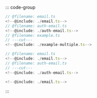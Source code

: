 ::: code-group

```typescript twoslash [Example]
// @filename: email.ts
<!--@include: ./email.ts-->
// @filename: auth-email.ts
<!--@include: ./auth-email.ts-->
// @filename: example.ts
// ---cut---
<!--@include: ./example-multiple.ts-->
```

```typescript twoslash [AuthEmail]
// @filename: email.ts
<!--@include: ./email.ts-->
// @filename: auth-email.ts
// ---cut---
<!--@include: ./auth-email.ts-->
```

```typescript twoslash [Email]
<!--@include: ./email.ts-->
```

:::
